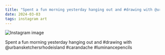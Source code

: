 ```yaml
---
title: "Spent a fun morning yesterday hanging out and #drawing with @urbansketchersrhodeisland #carandache #luminancepencils"
date: 2024-03-03
tags: instagram art
---
```


![Instagram image](/media/431338262_1651096129047627_4530784065254347337_n_18037597387699384.jpg)

Spent a fun morning yesterday hanging out and #drawing with @urbansketchersrhodeisland #carandache #luminancepencils
